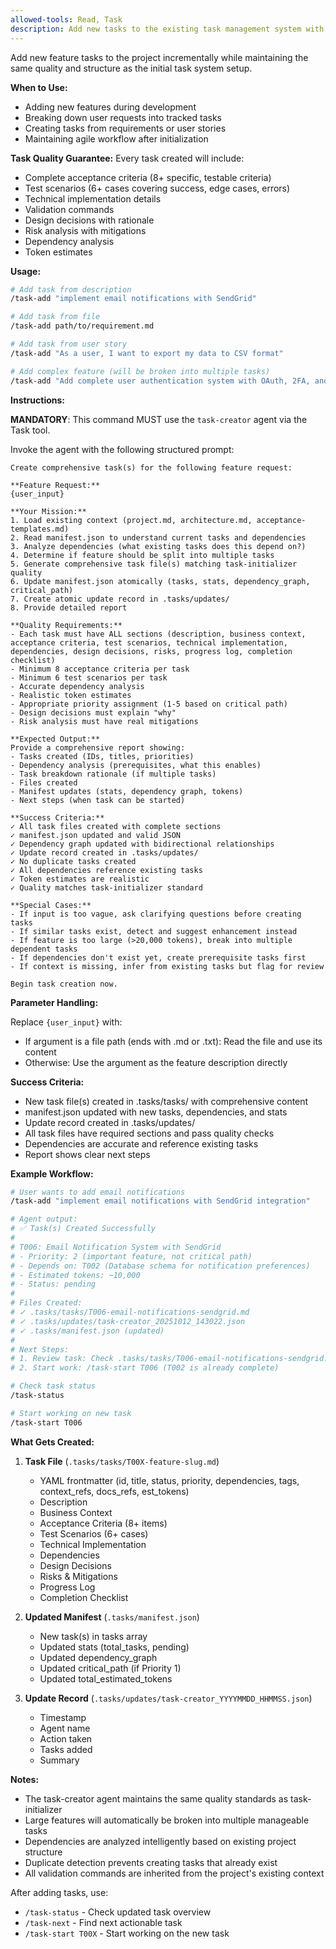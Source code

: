 ```yaml
---
allowed-tools: Read, Task
description: Add new tasks to the existing task management system with full comprehensiveness
---
```


Add new feature tasks to the project incrementally while maintaining the same quality and structure as the initial task system setup.

**When to Use:**
- Adding new features during development
- Breaking down user requests into tracked tasks
- Creating tasks from requirements or user stories
- Maintaining agile workflow after initialization

**Task Quality Guarantee:**
Every task created will include:
- Complete acceptance criteria (8+ specific, testable criteria)
- Test scenarios (6+ cases covering success, edge cases, errors)
- Technical implementation details
- Validation commands
- Design decisions with rationale
- Risk analysis with mitigations
- Dependency analysis
- Token estimates

**Usage:**

```bash
# Add task from description
/task-add "implement email notifications with SendGrid"

# Add task from file
/task-add path/to/requirement.md

# Add task from user story
/task-add "As a user, I want to export my data to CSV format"

# Add complex feature (will be broken into multiple tasks)
/task-add "Add complete user authentication system with OAuth, 2FA, and password reset"
```

**Instructions:**

**MANDATORY**: This command MUST use the `task-creator` agent via the Task tool.

Invoke the agent with the following structured prompt:

```
Create comprehensive task(s) for the following feature request:

**Feature Request:**
{user_input}

**Your Mission:**
1. Load existing context (project.md, architecture.md, acceptance-templates.md)
2. Read manifest.json to understand current tasks and dependencies
3. Analyze dependencies (what existing tasks does this depend on?)
4. Determine if feature should be split into multiple tasks
5. Generate comprehensive task file(s) matching task-initializer quality
6. Update manifest.json atomically (tasks, stats, dependency_graph, critical_path)
7. Create atomic update record in .tasks/updates/
8. Provide detailed report

**Quality Requirements:**
- Each task must have ALL sections (description, business context, acceptance criteria, test scenarios, technical implementation, dependencies, design decisions, risks, progress log, completion checklist)
- Minimum 8 acceptance criteria per task
- Minimum 6 test scenarios per task
- Accurate dependency analysis
- Realistic token estimates
- Appropriate priority assignment (1-5 based on critical path)
- Design decisions must explain "why"
- Risk analysis must have real mitigations

**Expected Output:**
Provide a comprehensive report showing:
- Tasks created (IDs, titles, priorities)
- Dependency analysis (prerequisites, what this enables)
- Task breakdown rationale (if multiple tasks)
- Files created
- Manifest updates (stats, dependency graph, tokens)
- Next steps (when task can be started)

**Success Criteria:**
✓ All task files created with complete sections
✓ manifest.json updated and valid JSON
✓ Dependency graph updated with bidirectional relationships
✓ Update record created in .tasks/updates/
✓ No duplicate tasks created
✓ All dependencies reference existing tasks
✓ Token estimates are realistic
✓ Quality matches task-initializer standard

**Special Cases:**
- If input is too vague, ask clarifying questions before creating tasks
- If similar tasks exist, detect and suggest enhancement instead
- If feature is too large (>20,000 tokens), break into multiple dependent tasks
- If dependencies don't exist yet, create prerequisite tasks first
- If context is missing, infer from existing tasks but flag for review

Begin task creation now.
```

**Parameter Handling:**

Replace `{user_input}` with:
- If argument is a file path (ends with .md or .txt): Read the file and use its content
- Otherwise: Use the argument as the feature description directly

**Success Criteria:**
- New task file(s) created in .tasks/tasks/ with comprehensive content
- manifest.json updated with new tasks, dependencies, and stats
- Update record created in .tasks/updates/
- All task files have required sections and pass quality checks
- Dependencies are accurate and reference existing tasks
- Report shows clear next steps

**Example Workflow:**

```bash
# User wants to add email notifications
/task-add "implement email notifications with SendGrid integration"

# Agent output:
# ✅ Task(s) Created Successfully
#
# T006: Email Notification System with SendGrid
# - Priority: 2 (important feature, not critical path)
# - Depends on: T002 (Database schema for notification preferences)
# - Estimated tokens: ~10,000
# - Status: pending
#
# Files Created:
# ✓ .tasks/tasks/T006-email-notifications-sendgrid.md
# ✓ .tasks/updates/task-creator_20251012_143022.json
# ✓ .tasks/manifest.json (updated)
#
# Next Steps:
# 1. Review task: Check .tasks/tasks/T006-email-notifications-sendgrid.md
# 2. Start work: /task-start T006 (T002 is already complete)

# Check task status
/task-status

# Start working on new task
/task-start T006
```

**What Gets Created:**

1. **Task File** (`.tasks/tasks/T00X-feature-slug.md`)
   - YAML frontmatter (id, title, status, priority, dependencies, tags, context_refs, docs_refs, est_tokens)
   - Description
   - Business Context
   - Acceptance Criteria (8+ items)
   - Test Scenarios (6+ cases)
   - Technical Implementation
   - Dependencies
   - Design Decisions
   - Risks & Mitigations
   - Progress Log
   - Completion Checklist

2. **Updated Manifest** (`.tasks/manifest.json`)
   - New task(s) in tasks array
   - Updated stats (total_tasks, pending)
   - Updated dependency_graph
   - Updated critical_path (if Priority 1)
   - Updated total_estimated_tokens

3. **Update Record** (`.tasks/updates/task-creator_YYYYMMDD_HHMMSS.json`)
   - Timestamp
   - Agent name
   - Action taken
   - Tasks added
   - Summary

**Notes:**
- The task-creator agent maintains the same quality standards as task-initializer
- Large features will automatically be broken into multiple manageable tasks
- Dependencies are analyzed intelligently based on existing project structure
- Duplicate detection prevents creating tasks that already exist
- All validation commands are inherited from the project's existing context

After adding tasks, use:
- `/task-status` - Check updated task overview
- `/task-next` - Find next actionable task
- `/task-start T00X` - Start working on the new task
